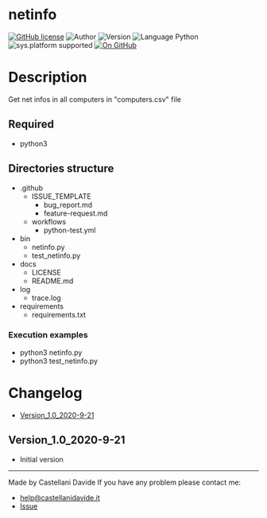 # netinfo
[![GitHub license](https://img.shields.io/badge/licence-GNU-green?style=flat)](https://github.com/CastellaniDavide/cpp-netinfo/blob/master/LICENSE) ![Author](https://img.shields.io/badge/author-Castellani%20Davide-green?style=flat) ![Version](https://img.shields.io/badge/version-v1.0-blue?style=flat) ![Language Python](https://img.shields.io/badge/language-Python-yellowgreen?style=flat) ![sys.platform supported](https://img.shields.io/badge/OS%20platform%20supported-Linux,%20Windows%20&%20Mac%20OS-blue?style=flat) [![On GitHub](https://img.shields.io/badge/on%20GitHub-True-green?style=flat&logo=github)](https://github.com/CastellaniDavide/netinfo)

# Description
Get net infos in all computers in "computers.csv" file

## Required
 - python3
 
## Directories structure
 - .github
   - ISSUE_TEMPLATE
     - bug_report.md
     - feature-request.md
   - workflows
     - python-test.yml
 - bin
   - netinfo.py
   - test_netinfo.py
 - docs
   - LICENSE
   - README.md
 - log
   - trace.log
 - requirements
   - requirements.txt
   
### Execution examples
 - python3 netinfo.py
 - python3 test_netinfo.py

# Changelog
 - [Version_1.0_2020-9-21](#Version_10_2020-9-21)

## Version_1.0_2020-9-21
 - Initial version

---
Made by Castellani Davide 
If you have any problem please contact me:
- help@castellanidavide.it
- [Issue](https://github.com/CastellaniDavide/netinfo/issues)
